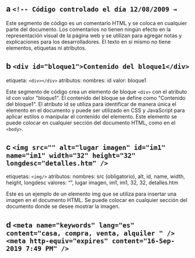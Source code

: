 ## a `<!-- Código controlado el día 12/08/2009 →`
Este segmento de código es un comentario HTML y se coloca en cualquier parte del documento. Los comentarios no tienen ningún efecto en la representación visual de la página web y se utilizan para agregar notas y explicaciones para los desarrolladores. El texto en sí mismo no tiene elementos, etiquetas ni atributos.

## b `<div id="bloque1">Contenido del bloque1</div>`
etiqueta: `<div></div>`
atributos:
nombres: id
valor: bloque1

Este segmento de código crea un elemento de bloque `<div>` con el atributo id con valor "bloque1". El contenido del bloque se define como "Contenido del bloque1". El atributo id se utiliza para identificar de manera única el elemento en el documento y puede ser utilizado en CSS y JavaScript para aplicar estilos o manipular el contenido del elemento. Este elemento se puede colocar en cualquier sección del documento HTML, como en el `<body>`.

## c `<img src="" alt="lugar imagen" id="im1" name="im1" width="32" height="32" longdesc="detalles.htm" />`
etiquetas: `<img/>`
atributos:
nombres: src (obligatorio), alt, id, name, width, height, longdesc
valores: “”, lugar imagen, im1, im1, 32, 32, detalles.htm

Este es un ejemplo de un elemento img que se utiliza para insertar una imagen en el documento HTML. Se puede colocar en cualquier sección del documento donde se desee mostrar la imagen.

## d `<meta name="keywords" lang="es" content="casa, compra, venta, alquiler " />` <br> `<meta http-equiv="expires" content="16-Sep-2019 7:49 PM" />`